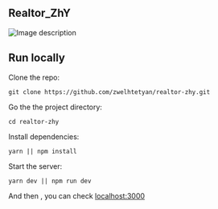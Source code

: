 ## Realtor_ZhY

![Image description](https://dev-to-uploads.s3.amazonaws.com/uploads/articles/7s2jstz0vuig7y61su4z.png)

## Run locally

Clone the repo:

```
git clone https://github.com/zwelhtetyan/realtor-zhy.git
```

Go the the project directory:

```
cd realtor-zhy
```

Install dependencies:

```
yarn || npm install
```

Start the server:

```
yarn dev || npm run dev
```

And then , you can check [localhost:3000](http://localhost:3000)

